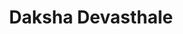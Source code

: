 ---
title: Daksha Devasthale
role: NCR Corporation (MS in CS, 2021)
organizations:
  - name: NCR Corporation
superuser: false
user_groups:
  - Alumni
---